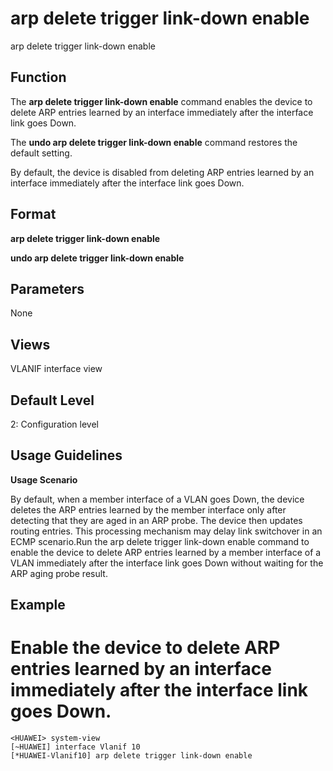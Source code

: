 arp delete trigger link-down enable
===================================

arp delete trigger link-down enable

Function
--------



The **arp delete trigger link-down enable** command enables the device to delete ARP entries learned by an interface immediately after the interface link goes Down.

The **undo arp delete trigger link-down enable** command restores the default setting.



By default, the device is disabled from deleting ARP entries learned by an interface immediately after the interface link goes Down.


Format
------

**arp delete trigger link-down enable**

**undo arp delete trigger link-down enable**


Parameters
----------

None

Views
-----

VLANIF interface view


Default Level
-------------

2: Configuration level


Usage Guidelines
----------------

**Usage Scenario**



By default, when a member interface of a VLAN goes Down, the device deletes the ARP entries learned by the member interface only after detecting that they are aged in an ARP probe. The device then updates routing entries. This processing mechanism may delay link switchover in an ECMP scenario.Run the arp delete trigger link-down enable command to enable the device to delete ARP entries learned by a member interface of a VLAN immediately after the interface link goes Down without waiting for the ARP aging probe result.




Example
-------

# Enable the device to delete ARP entries learned by an interface immediately after the interface link goes Down.
```
<HUAWEI> system-view
[~HUAWEI] interface Vlanif 10
[*HUAWEI-Vlanif10] arp delete trigger link-down enable

```